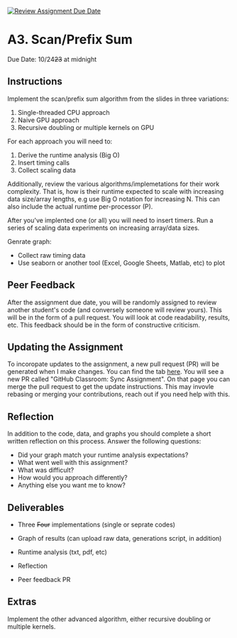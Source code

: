 [![Review Assignment Due Date](https://classroom.github.com/assets/deadline-readme-button-22041afd0340ce965d47ae6ef1cefeee28c7c493a6346c4f15d667ab976d596c.svg)](https://classroom.github.com/a/OmASplEc)
# A3. Scan/Prefix Sum

Due Date: 10/24~~23~~ at midnight

## Instructions

Implement the scan/prefix sum algorithm from the slides in three variations:

1. Single-threaded CPU approach
2. Naive GPU approach
3. Recursive doubling or multiple kernels on GPU

For each approach you will need to:

1. Derive the runtime analysis (Big O)
2. Insert timing calls
3. Collect scaling data

Additionally, review the various algorithms/implemetations for their
work complexity. That is, how is their runtime expected to scale with
increasing data size/array lengths, e.g use Big O notation for increasing N.
This can also include the actual runtime per-processor (P).

After you've implented one (or all)
you will need to insert timers.
Run a series of scaling data experiments on increasing array/data sizes.

Genrate graph:
- Collect raw timing data
- Use seaborn or another tool (Excel, Google Sheets, Matlab, etc) to plot

## Peer Feedback

After the assignment due date, you will be randomly assigned to review another
student's code (and conversely someone will review yours).
This will be in the form of a
pull request.
You will
look at code readability, results, etc.
This feedback should be in the form of
constructive criticism.

## Updating the Assignment

To incoropate updates to the assignment, a new pull request (PR) will be
generated when I make changes.
You can find the tab [here](../../pulls).
You will see a new PR called "GitHub Classroom: Sync Assignment".
On that page you can merge the pull request to get the update instructions.
This may invovle rebasing or merging your contributions, reach out
if you need help with this.

## Reflection

In addition to the code, data, and graphs you should complete a short
written reflection on this process.
Answer the following questions:

- Did your graph match your runtime analysis expectations?
- What went well with this assignment?
- What was difficult?
- How would you approach differently?
- Anything else you want me to know?

## Deliverables

* Three ~~Four~~ implementations (single or seprate codes)
* Graph of results (can upload raw data, generations script, in addition)
* Runtime analysis (txt, pdf, etc)
* Reflection

* Peer feedback PR

## Extras

Implement the other advanced algorithm, either recursive doubling or
multiple kernels.
